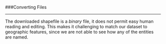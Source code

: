 ###Converting Files

-----

The downloaded shapefile is a *binary* file, it does not permit easy human reading and editing. This makes it challenging to match our dataset to geographic features, since we are not able to see how any of the entities are named.
